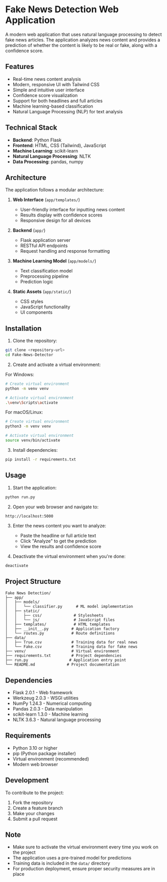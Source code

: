 # Fake News Detection Web Application

A modern web application that uses natural language processing to detect fake news articles. The application analyzes news content and provides a prediction of whether the content is likely to be real or fake, along with a confidence score.

## Features

- Real-time news content analysis
- Modern, responsive UI with Tailwind CSS
- Simple and intuitive user interface
- Confidence score visualization
- Support for both headlines and full articles
- Machine learning-based classification
- Natural Language Processing (NLP) for text analysis

## Technical Stack

- **Backend**: Python Flask
- **Frontend**: HTML, CSS (Tailwind), JavaScript
- **Machine Learning**: scikit-learn
- **Natural Language Processing**: NLTK
- **Data Processing**: pandas, numpy

## Architecture

The application follows a modular architecture:

1. **Web Interface** (`app/templates/`)
   - User-friendly interface for inputting news content
   - Results display with confidence scores
   - Responsive design for all devices

2. **Backend** (`app/`)
   - Flask application server
   - RESTful API endpoints
   - Request handling and response formatting

3. **Machine Learning Model** (`app/models/`)
   - Text classification model
   - Preprocessing pipeline
   - Prediction logic

4. **Static Assets** (`app/static/`)
   - CSS styles
   - JavaScript functionality
   - UI components

## Installation

1. Clone the repository:
```bash
git clone <repository-url>
cd Fake-News-Detector
```

2. Create and activate a virtual environment:

For Windows:
```bash
# Create virtual environment
python -m venv venv

# Activate virtual environment
.\venv\Scripts\activate
```

For macOS/Linux:
```bash
# Create virtual environment
python3 -m venv venv

# Activate virtual environment
source venv/bin/activate
```

3. Install dependencies:
```bash
pip install -r requirements.txt
```

## Usage

1. Start the application:
```bash
python run.py
```

2. Open your web browser and navigate to:
```
http://localhost:5000
```

3. Enter the news content you want to analyze:
   - Paste the headline or full article text
   - Click "Analyze" to get the prediction
   - View the results and confidence score

4. Deactivate the virtual environment when you're done:
```bash
deactivate
```

## Project Structure

```
Fake News Detection/
├── app/
│   ├── models/
│   │   └── classifier.py      # ML model implementation
│   ├── static/
│   │   ├── css/              # Stylesheets
│   │   └── js/               # JavaScript files
│   ├── templates/            # HTML templates
│   ├── __init__.py          # Application factory
│   └── routes.py            # Route definitions
├── data/
│   ├── True.csv             # Training data for real news
│   └── Fake.csv             # Training data for fake news
├── venv/                    # Virtual environment
├── requirements.txt         # Project dependencies
├── run.py                  # Application entry point
└── README.md              # Project documentation
```

## Dependencies

- Flask 2.0.1 - Web framework
- Werkzeug 2.0.3 - WSGI utilities
- NumPy 1.24.3 - Numerical computing
- Pandas 2.0.3 - Data manipulation
- scikit-learn 1.3.0 - Machine learning
- NLTK 3.6.3 - Natural language processing

## Requirements

- Python 3.10 or higher
- pip (Python package installer)
- Virtual environment (recommended)
- Modern web browser

## Development

To contribute to the project:

1. Fork the repository
2. Create a feature branch
3. Make your changes
4. Submit a pull request

## Note

- Make sure to activate the virtual environment every time you work on the project
- The application uses a pre-trained model for predictions
- Training data is included in the `data/` directory
- For production deployment, ensure proper security measures are in place
